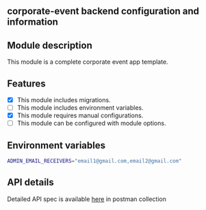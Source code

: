##  corporate-event backend configuration and information

## Module description

This module is a complete corporate event app template.

## Features

- [x] This module includes migrations.
- [ ] This module includes environment variables.
- [x] This module requires manual configurations.
- [ ] This module can be configured with module options.

## Environment variables

```bash
ADMIN_EMAIL_RECEIVERS="email1@gmail.com,email2@gmail.com"
```


## API details

Detailed API spec is available [here](./event_module_collection.json) in postman collection
